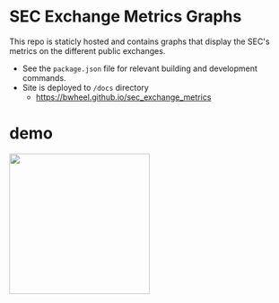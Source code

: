 # SEC Exchange Metrics Graphs

This repo is staticly hosted and contains graphs that display the SEC's metrics on the different public exchanges.

* See the `package.json` file for relevant building and development commands. 
* Site is deployed to `/docs` directory
  * https://bwheel.github.io/sec_exchange_metrics


# demo
<img src="demo.gif " width="250" height="250"/>

